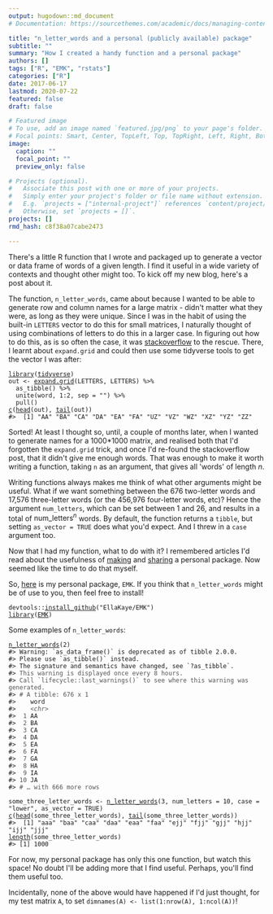 ```yaml
---
output: hugodown::md_document
# Documentation: https://sourcethemes.com/academic/docs/managing-content/

title: "n_letter_words and a personal (publicly available) package"
subtitle: ""
summary: "How I created a handy function and a personal package"
authors: []
tags: ["R", "EMK", "rstats"]
categories: ["R"]
date: 2017-06-17
lastmod: 2020-07-22
featured: false
draft: false

# Featured image
# To use, add an image named `featured.jpg/png` to your page's folder.
# Focal points: Smart, Center, TopLeft, Top, TopRight, Left, Right, BottomLeft, Bottom, BottomRight.
image:
  caption: ""
  focal_point: ""
  preview_only: false

# Projects (optional).
#   Associate this post with one or more of your projects.
#   Simply enter your project's folder or file name without extension.
#   E.g. `projects = ["internal-project"]` references `content/project/deep-learning/index.md`.
#   Otherwise, set `projects = []`.
projects: []
rmd_hash: c8f38a07cabe2473

---
```


There's a little R function that I wrote and packaged up to generate a vector or data frame of words of a given length. I find it useful in a wide variety of contexts and thought other might too. To kick off my new blog, here's a post about it.

The function, `n_letter_words`, came about because I wanted to be able to generate row and column names for a large matrix - didn't matter what they were, as long as they were unique. Since I was in the habit of using the built-in `LETTERS` vector to do this for small matrices, I naturally thought of using combinations of letters to do this in a larger case. In figuring out how to do this, as is so often the case, it was [stackoverflow](https://stackoverflow.com/questions/11388359/unique-combination-of-all-elements-from-two-or-more-vectors) to the rescue. There, I learnt about `expand.grid` and could then use some tidyverse tools to get the vector I was after:

<div class="highlight">

<pre class='chroma'><code class='language-r' data-lang='r'><span class='nf'><a href='https://rdrr.io/r/base/library.html'>library</a></span>(<span class='k'><a href='http://tidyverse.tidyverse.org'>tidyverse</a></span>)
<span class='k'>out</span> <span class='o'>&lt;-</span> <span class='nf'><a href='https://rdrr.io/r/base/expand.grid.html'>expand.grid</a></span>(<span class='k'>LETTERS</span>, <span class='k'>LETTERS</span>) <span class='o'>%&gt;%</span>
  <span class='nf'>as_tibble</span>() <span class='o'>%&gt;%</span>
  <span class='nf'>unite</span>(<span class='k'>word</span>, <span class='m'>1</span><span class='o'>:</span><span class='m'>2</span>, sep = <span class='s'>""</span>) <span class='o'>%&gt;%</span>
  <span class='nf'>pull</span>()
<span class='nf'><a href='https://rdrr.io/r/base/c.html'>c</a></span>(<span class='nf'><a href='https://rdrr.io/r/utils/head.html'>head</a></span>(<span class='k'>out</span>), <span class='nf'><a href='https://rdrr.io/r/utils/head.html'>tail</a></span>(<span class='k'>out</span>))
<span class='c'>#&gt;  [1] "AA" "BA" "CA" "DA" "EA" "FA" "UZ" "VZ" "WZ" "XZ" "YZ" "ZZ"</span></code></pre>

</div>

Sorted! At least I thought so, until, a couple of months later, when I wanted to generate names for a 1000\*1000 matrix, and realised both that I'd forgotten the `expand.grid` trick, and once I'd re-found the stackoverflow post, that it didn't give me enough words. That was enough to make it worth writing a function, taking `n` as an argument, that gives all 'words' of length $n$.

Writing functions always makes me think of what other arguments might be useful. What if we want something between the 676 two-letter words and 17,576 three-letter words (or the 456,976 four-letter words, etc)? Hence the argument `num_letters`, which can be set between 1 and 26, and results in a total of $\text{num_letters}^n$ words. By default, the function returns a `tibble`, but setting `as_vector = TRUE` does what you'd expect. And I threw in a `case` argument too.

Now that I had my function, what to do with it? I remembered articles I'd read about the usefulness of [making](https://hilaryparker.com/2014/04/29/writing-an-r-package-from-scratch/) and [sharing]((https://hilaryparker.com/2013/04/03/personal-r-packages/)) a personal package. Now seemed like the time to do that myself.

So, [here](https://github.com/EllaKaye/EMK) is my personal package, `EMK`. If you think that `n_letter_words` might be of use to you, then feel free to install!

<div class="highlight">

<pre class='chroma'><code class='language-r' data-lang='r'><span class='k'>devtools</span>::<span class='nf'><a href='https://devtools.r-lib.org//reference/remote-reexports.html'>install_github</a></span>(<span class='s'>"EllaKaye/EMK"</span>)
<span class='nf'><a href='https://rdrr.io/r/base/library.html'>library</a></span>(<span class='k'><a href='https://github.com/EllaKaye/EMK'>EMK</a></span>)</code></pre>

</div>

Some examples of `n_letter_words`:

<div class="highlight">

<pre class='chroma'><code class='language-r' data-lang='r'><span class='nf'><a href='https://rdrr.io/pkg/EMK/man/n_letter_words.html'>n_letter_words</a></span>(<span class='m'>2</span>)
<span class='c'>#&gt; Warning: `as_data_frame()` is deprecated as of tibble 2.0.0.</span>
<span class='c'>#&gt; Please use `as_tibble()` instead.</span>
<span class='c'>#&gt; The signature and semantics have changed, see `?as_tibble`.</span>
<span class='c'>#&gt; <span style='color: #555555;'>This warning is displayed once every 8 hours.</span></span>
<span class='c'>#&gt; <span style='color: #555555;'>Call `lifecycle::last_warnings()` to see where this warning was generated.</span></span>
<span class='c'>#&gt; <span style='color: #555555;'># A tibble: 676 x 1</span></span>
<span class='c'>#&gt;    word </span>
<span class='c'>#&gt;    <span style='color: #555555;font-style: italic;'>&lt;chr&gt;</span></span>
<span class='c'>#&gt; <span style='color: #555555;'> 1</span><span> AA   </span></span>
<span class='c'>#&gt; <span style='color: #555555;'> 2</span><span> BA   </span></span>
<span class='c'>#&gt; <span style='color: #555555;'> 3</span><span> CA   </span></span>
<span class='c'>#&gt; <span style='color: #555555;'> 4</span><span> DA   </span></span>
<span class='c'>#&gt; <span style='color: #555555;'> 5</span><span> EA   </span></span>
<span class='c'>#&gt; <span style='color: #555555;'> 6</span><span> FA   </span></span>
<span class='c'>#&gt; <span style='color: #555555;'> 7</span><span> GA   </span></span>
<span class='c'>#&gt; <span style='color: #555555;'> 8</span><span> HA   </span></span>
<span class='c'>#&gt; <span style='color: #555555;'> 9</span><span> IA   </span></span>
<span class='c'>#&gt; <span style='color: #555555;'>10</span><span> JA   </span></span>
<span class='c'>#&gt; <span style='color: #555555;'># … with 666 more rows</span></span>

<span class='k'>some_three_letter_words</span> <span class='o'>&lt;-</span> <span class='nf'><a href='https://rdrr.io/pkg/EMK/man/n_letter_words.html'>n_letter_words</a></span>(<span class='m'>3</span>, num_letters = <span class='m'>10</span>, case = <span class='s'>"lower"</span>, as_vector = <span class='kc'>TRUE</span>)
<span class='nf'><a href='https://rdrr.io/r/base/c.html'>c</a></span>(<span class='nf'><a href='https://rdrr.io/r/utils/head.html'>head</a></span>(<span class='k'>some_three_letter_words</span>), <span class='nf'><a href='https://rdrr.io/r/utils/head.html'>tail</a></span>(<span class='k'>some_three_letter_words</span>))
<span class='c'>#&gt;  [1] "aaa" "baa" "caa" "daa" "eaa" "faa" "ejj" "fjj" "gjj" "hjj" "ijj" "jjj"</span>
<span class='nf'><a href='https://rdrr.io/r/base/length.html'>length</a></span>(<span class='k'>some_three_letter_words</span>)
<span class='c'>#&gt; [1] 1000</span></code></pre>

</div>

For now, my personal package has only this one function, but watch this space! No doubt I'll be adding more that I find useful. Perhaps, you'll find them useful too.

Incidentally, none of the above would have happened if I'd just thought, for my test matrix `A`, to set `dimnames(A) <- list(1:nrow(A), 1:ncol(A))`!

